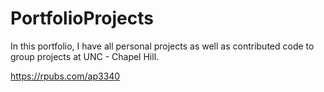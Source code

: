 # PortfolioProjects

In this portfolio, I have all personal projects as well as contributed code to group projects at UNC - Chapel Hill.

https://rpubs.com/ap3340



